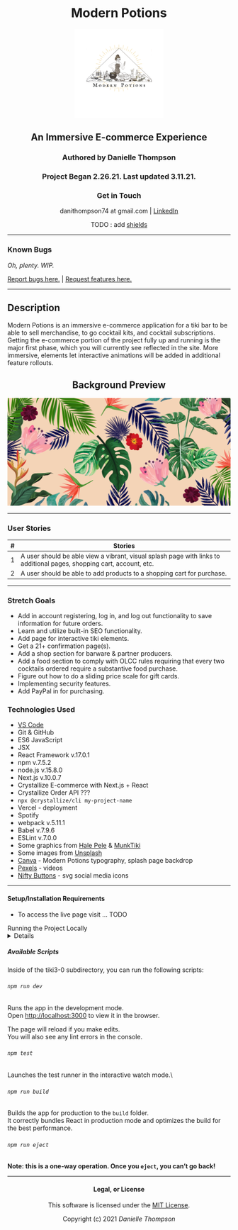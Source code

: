 <div align="center">

# Modern Potions

<img src="tiki3-0/img/ModernPotionsLogo.png" alt="Modern Potions logo" width="200px" height="auto">

## An Immersive E-commerce Experience

### Authored by Danielle Thompson

### Project Began 2.26.21. Last updated 3.11.21.

### Get in Touch

danithompson74 at gmail.com | [LinkedIn](https://www.linkedin.com/in/danielle-thompson74/)

TODO : add [shields](https://shields.io/)

</div>

---

### Known Bugs

_Oh, plenty. WIP._

[Report bugs here.](https://github.com/danitcodes/-capstone/issues) | [Request features here.](https://github.com/danitcodes/-capstone/issues)

___

## Description

Modern Potions is an immersive e-commerce application for a tiki bar to be able to sell merchandise, to go cocktail kits, and cocktail subscriptions. Getting the e-commerce portion of the project fully up and running is the major first phase, which you will currently see reflected in the site. More immersive, elements let interactive animations will be added in additional feature rollouts.

<div align="center">

## Background Preview

<img src="tiki3-0/img/MP-immersive.png" alt="Back drop preview for webpage" width="550px" height="auto">

</div>

---

### User Stories

|  # 	|  Stories 	|
|---	|---	|
|  1 	|  A user should be able view a vibrant, visual splash page with links to additional pages, shopping cart, account, etc. 	|
|  2 	|   A user should be able to add products to a shopping cart for purchase. 	|

---

### Stretch Goals

- Add in account registering, log in, and log out functionality to save information for future orders.
- Learn and utilize built-in SEO functionality.
- Add page for interactive tiki elements.
- Get a 21+ confirmation page(s).
- Add a shop section for barware & partner producers.
- Add a food section to comply with OLCC rules requiring that every two cocktails ordered require a substantive food purchase.
- Figure out how to do a sliding price scale for gift cards.
- Implementing security features.
- Add PayPal in for purchasing.

### Technologies Used

- [VS Code](https://code.visualstudio.com/download)
- Git & GitHub
- ES6 JavaScript
- JSX
- React Framework v.17.0.1
- npm v.7.5.2
- node.js v.15.8.0
- Next.js v.10.0.7
- Crystallize E-commerce with Next.js + React
- Crystallize Order API ???
- `npx @crystallize/cli my-project-name`
- Vercel - deployment
- Spotify
- webpack v.5.11.1
- Babel v.7.9.6
- ESLint v.7.0.0
- Some graphics from [Hale Pele](halepele.com) & [MunkTiki](munktiki.com)
- Some images from [Unsplash](unsplash.com)
- [Canva](canva.com) - Modern Potions typography, splash page backdrop
- [Pexels](pexels.com) - videos
- [Nifty Buttons](https://www.niftybuttons.com/) - svg social media icons

---

#### Setup/Installation Requirements

- To access the live page visit ... TODO

<summary> Running the Project Locally </summary>

<details>

###### For Mac Users

- Access Terminal in your Finder, and open a new window.
- Install the package manager in the Terminal, [Homebrew](https://brew.sh/), on your device by entering this line of code:
`$ /usr/bin/ruby -e "$(curl -fsSL https://raw.githubusercontent.com/Homebrew/install/master/install)"`.
- Once homebrew is installed, install Git, a version control system for code writers, with this line of code: `brew install git`.
- Now, install Node.js through Homebrew with the following command: `brew install node`.
- Confirm that node and npm (Node's package manager that is automatically installed alongside Node) are on your working system with two command lines `node -v` & `npm -v`, respectively returning something resembling `v14.5.0` & `6.14.5` (or higher).

###### For Windows Users

- Open a new Command Prompt window by typing "Cmd" in your computer's search bar.
- Determine whether you have 32-bit or 64-bit Windows by following these [instructions](https://support.microsoft.com/en-us/help/13443/windows-which-version-am-i-running).
- Go to [Git Bash](https://gitforwindows.org/), click on the "Download" button, and download the corresponding exe file from the Git for Windows site.
- Follow the instructions in the set up menu.
- Go to the [Node.js website](https://nodejs.org/en/download/) and download the appropriate source code for your Windows operating system.

###### Cloning the Project

- If you are an Epicodus instructor, prospective employer, or personal friend, and you want to run this specific project locally, please contact me for user access keys at modernpotions.pdx@gmail.com.
- Go to this [GitHub repository](https://github.com/danitcodes/-capstone) and click the green 'Code' button.
- In your CLI, after navigating to the Desktop with `cd Desktop`, clone this application with the following command:`git clone https://github.com/danitcodes/-capstone.git`.
- (Optional) If you would like to save your own copy to your GitHub account, click the "Fork" button in the upper right hand corner of the main repository page.
- Navigate to the folder 'capstone' from your CLI with the command `cd capstone`.
- Open the project in the code editing application of your choice, like VS Code, by running the command `code .`.

###### Additional Files Needed for Project to Run

Additionally, a file will also need to be added to the tiki3-0/_repo-utils folder.

- Name the file 'bootstrap-tiki-shapes.js'.
- Next add in the following code snippet:

    <details>
      <summary>Code snippet here.</summary>

    ```js
    /**
     * When run, this file will inject shapes to your tenant that is required for the
    * frntr boilerplate to look properly
    */

    //Your tenant id (not identifier). See the tenant tab https://pim.crystallize.com/settings/tenants
    const TENANT_ID = 'YOUR-TENENT-ID-HERE';

    // Add your tokens https://pim.crystallize.com/settings/access-tokens
    const ACCESS_TOKEN_ID = 'YOUR-ACCESS-TOKEN-HERE';
    const ACCESS_TOKEN_SECRET = 'YOUR-ACCESS-TOKEN-SECRET-HERE';

    const coreUrl = 'https://pim.crystallize.com/graphql';
    const fetch = require('node-fetch');

    const {
      buildCreateShapeMutation,
      shapeTypes,
      componentTypes
    } = require('@crystallize/import-utilities');

    const Product = {
      tenantId: TENANT_ID,
      name: 'Product',
      identifier: 'frntr-product',
      type: shapeTypes.product,
      components: [
        {
          id: 'summary',
          name: 'Summary',
          type: componentTypes.richText
        },
        {
          id: 'Specs',
          name: 'Specs',
          type: componentTypes.propertiesTable
        },
        {
          id: 'description',
          name: 'Description',
          type: componentTypes.paragraphCollection
        },
        {
          id: 'related-products',
          name: 'Related products',
          type: componentTypes.itemRelations
        }
      ]
    };

    const Folder = {
      tenantId: TENANT_ID,
      name: 'Folder',
      identifier: 'frntr-folder',
      type: shapeTypes.folder,
      components: [
        {
          id: 'title',
          name: 'Title',
          type: componentTypes.singleLine
        },
        {
          id: 'brief',
          name: 'Brief',
          type: componentTypes.richText
        },
        {
          id: 'body',
          name: 'Body',
          type: componentTypes.paragraphCollection
        },
        {
          id: 'stackable-content',
          name: 'Stackable content',
          type: componentTypes.itemRelations
        }
      ]
    };

    const Article = {
      tenantId: TENANT_ID,
      name: 'Article',
      identifier: 'frntr-article',
      type: shapeTypes.document,
      components: [
        {
          id: 'title',
          name: 'Title',
          type: componentTypes.singleLine
        },
        {
          id: 'image',
          name: 'Image',
          type: componentTypes.images
        },
        {
          id: 'intro',
          name: 'Intro',
          type: componentTypes.richText
        },
        {
          id: 'body',
          name: 'Body',
          type: componentTypes.paragraphCollection
        },
        {
          id: 'video',
          name: 'Video',
          type: componentTypes.videos
        },
        {
          id: 'featured',
          name: 'Featured',
          type: componentTypes.itemRelations
        }
      ]
    };

    const Banner = {
      tenantId: TENANT_ID,
      name: 'Banner',
      identifier: 'frntr-banner',
      type: shapeTypes.document,
      components: [
        {
          id: 'title',
          name: 'Title',
          type: componentTypes.singleLine
        },
        {
          id: 'description',
          name: 'Description',
          type: componentTypes.richText
        },
        {
          id: 'link',
          name: 'Link',
          type: componentTypes.singleLine
        },
        {
          id: 'link-text',
          name: 'Link text',
          type: componentTypes.singleLine
        },
        {
          id: 'image',
          name: 'Image',
          type: componentTypes.images
        },
        {
          id: 'add-text-as-overlay',
          name: 'Add text as overlay',
          type: componentTypes.boolean
        }
      ]
    };

    const Collection = {
      tenantId: TENANT_ID,
      name: 'Collection',
      identifier: 'frntr-collection',
      type: shapeTypes.document,
      components: [
        {
          id: 'title',
          name: 'Title',
          type: componentTypes.singleLine
        },
        {
          id: 'description',
          name: 'Description',
          type: componentTypes.richText
        },
        {
          id: 'content',
          name: 'Content',
          type: componentTypes.componentChoice,
          config: {
            componentChoice: {
              choices: [
                {
                  id: 'items',
                  name: 'Items',
                  type: componentTypes.itemRelations
                },
                {
                  id: 'grid',
                  name: 'Grid',
                  type: componentTypes.gridRelations
                }
              ]
            }
          }
        }
      ]
    };

    const shapesToInject = [Banner, Article, Folder, Product, Collection];
    (async function injectFurnitureShapes() {
      if (!TENANT_ID) {
        console.log('\x1b[31m', `Missing tenant id`);
        return;
      }
      if (!ACCESS_TOKEN_ID || !ACCESS_TOKEN_SECRET) {
        console.log('\x1b[31m', `Missing token`);
        return;
      }
      let fails = 0;
      for (let i = 0; i < shapesToInject.length; i++) {
        const mutation = buildCreateShapeMutation(shapesToInject[i]);
        const response = await simplyFetchFromGraph({ query: mutation });
        const { errors } = response;
        if (errors) {
          console.log('\x1b[31m', `${shapesToInject[i].name} failed,`);

          for (let i = 0; i < errors.length; i++) {
            console.log('\x1b[37m', `-${errors[i].message}`);
            fails++;
          }
        } else {
          console.log(
            '\x1b[32m',
            `${shapesToInject[i].name} successfully imported`
          );
        }
      }
      console.log(
        fails > 0 ? '\x1b[31m' : '\x1b[32m',
        `Import completed with ${fails} errors`
      );
    })();

    async function simplyFetchFromGraph({ uri = coreUrl, query, variables }) {
      const body = JSON.stringify({ query, variables });
      const response = await fetch(uri, {
        method: 'post',
        headers: {
          'content-type': 'application/json',
          'x-crystallize-access-token-id': ACCESS_TOKEN_ID,
          'x-crystallize-access-token-secret': ACCESS_TOKEN_SECRET
        },
        body
      });

      if (!response.ok) {
        throw new Error(await response.text());
      }
      return response.json();
    }
    ```

    </details>

- After you have created this file, add in your own API keys to the designated areas.
- Navigate inside of the tiki3-0 subdirectory with the CLI command `cd tiki3-0`.
- Run the command `npm install` to generate the package-lock.json file & node_modules folder.
- Additionally, you will need to create a .env file with the following information:

  <details>
    <summary>.env file snippet.</summary>

    ```env
      NEXT_PUBLIC_CRYSTALLIZE_TENANT_IDENTIFIER=your-tenant-name-here
      NEXT_PUBLIC_SERVICE_API_URL=https://service-api-demo.superfast.shop/api/graphql
      ```

  </details>

- More information on setting up the Crystallize project can be found inside the sub README file within tiki3-0.

</details>

##### Available Scripts

Inside of the tiki3-0 subdirectory, you can run the following scripts:

###### `npm run dev`

Runs the app in the development mode.\
Open [http://localhost:3000](http://localhost:3000) to view it in the browser.

The page will reload if you make edits.\
You will also see any lint errors in the console.

###### `npm test`

Launches the test runner in the interactive watch mode.\

###### `npm run build`

Builds the app for production to the `build` folder.\
It correctly bundles React in production mode and optimizes the build for the best performance.

###### `npm run eject`

**Note: this is a one-way operation. Once you `eject`, you can’t go back!**

___

<div align="center">

#### Legal, or License

This software is licensed under the [MIT License](https://choosealicense.com/licenses/mit/).

Copyright (c) 2021 *_Danielle Thompson_*

</div>